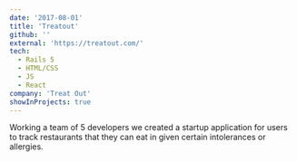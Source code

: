 ```yaml
---
date: '2017-08-01'
title: 'Treatout'
github: ''
external: 'https://treatout.com/'
tech:
  - Rails 5
  - HTML/CSS
  - JS
  - React
company: 'Treat Out'
showInProjects: true
---
```


Working a team of 5 developers we created a startup application for users to track restaurants that they can eat in given certain intolerances or allergies.
